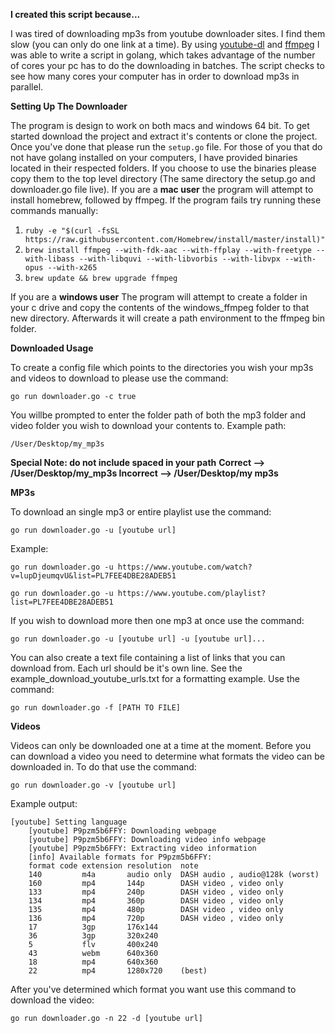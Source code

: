 **I created this script because...**

I was tired of downloading mp3s from youtube downloader sites. I find them slow (you can only do one link at a time).  By using [youtube-dl](https://rg3.github.io/youtube-dl/) and [ffmpeg](https://www.ffmpeg.org/) I was able to write a script in golang, which takes advantage of the number of cores your pc has to do the downloading in batches. The script checks to see how many cores your computer has in order to download mp3s in parallel.

**Setting Up The Downloader**

The program is design to work on both macs and windows 64 bit.  To get started download the project and extract it's contents or clone the project.  Once you've done that please run the `setup.go` file.  For those of you that do not have golang installed on your computers, I have provided binaries located in their respected folders.  If you choose to use the binaries please copy them to the top level directory (The same directory the setup.go and downloader.go file live).
 If you are a **mac user** the program will attempt to install homebrew, followed by ffmpeg.  If the program fails try running these commands manually:

 1. `ruby -e "$(curl -fsSL https://raw.githubusercontent.com/Homebrew/install/master/install)"`
 2. `brew install ffmpeg --with-fdk-aac --with-ffplay --with-freetype --with-libass --with-libquvi --with-libvorbis --with-libvpx --with-opus --with-x265`
 3. `brew update && brew upgrade ffmpeg`
 
If you are a **windows user** The program will attempt to create a folder in your c drive and copy the contents of the windows_ffmpeg folder to that new directory.  Afterwards it will create a path environment to the ffmpeg bin folder.

**Downloaded Usage**

To create a config file which points to the directories you wish your mp3s and videos to download to please use the command:

    go run downloader.go -c true
You willbe prompted to enter the folder path of both the mp3 folder and video folder you wish to download your contents to.  Example path:

    /User/Desktop/my_mp3s

**Special Note: do not include spaced in your path**
**Correct --> /User/Desktop/my_mp3s Incorrect --> /User/Desktop/my mp3s**


**MP3s**

To download an single mp3 or entire playlist use the command:

    go run downloader.go -u [youtube url]

Example:

    go run downloader.go -u https://www.youtube.com/watch?v=lupDjeumqvU&list=PL7FEE4DBE28ADEB51

    go run downloader.go -u https://www.youtube.com/playlist?list=PL7FEE4DBE28ADEB51

If you wish to download more then one mp3 at once use the command:

    go run downloader.go -u [youtube url] -u [youtube url]...
    
You can also create a text file containing a list of links that you can download from.  Each url should be it's own line.  See the example_download_youtube_urls.txt for a formatting example. Use the command:

    go run downloader.go -f [PATH TO FILE]


**Videos**

Videos can only be downloaded one at a time at the moment. Before you can download a video you need to determine what formats the video can be downloaded in.  To do that use the command:

    go run downloader.go -v [youtube url]
 
Example output:

    [youtube] Setting language
        [youtube] P9pzm5b6FFY: Downloading webpage
        [youtube] P9pzm5b6FFY: Downloading video info webpage
        [youtube] P9pzm5b6FFY: Extracting video information
        [info] Available formats for P9pzm5b6FFY:
        format code extension resolution  note 
        140         m4a       audio only  DASH audio , audio@128k (worst)
        160         mp4       144p        DASH video , video only
        133         mp4       240p        DASH video , video only
        134         mp4       360p        DASH video , video only
        135         mp4       480p        DASH video , video only
        136         mp4       720p        DASH video , video only
        17          3gp       176x144     
        36          3gp       320x240     
        5           flv       400x240     
        43          webm      640x360     
        18          mp4       640x360     
        22          mp4       1280x720    (best)

After you've determined which format you want use this command to download the video:

    go run downloader.go -n 22 -d [youtube url]
    